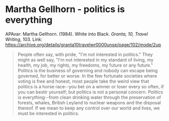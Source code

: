 # Martha Gellhorn - politics is everything  


APAvar: Martha Gellhorn. (1984). White into Black. _Granta, 10, Travel Writing_, 103.
Link: <https://archive.org/details/granta10travelwr0000unse/page/102/mode/2up>  

> People often say, with pride, "I'm not interested in politics." They might as well say, "I'm not interested in my standard of living, my health, my job, my rights, my freedoms, my future or any future."  Politics is the business of governing and nobody can escape being governed, for better or worse. In the few fortunate societies where voting is free and honest, most people take the weird view that politics is a horse race--you bet on a winner or loser every so often, if you can bestir yourself; but politics is not a personal concern. Politics is everything--from clean drinking water through the preservation of forests, whales, British Leyland to nuclear weapons and the disposal thereof. If we mean to keep any control over our world and lives, we must be interested in politics.


